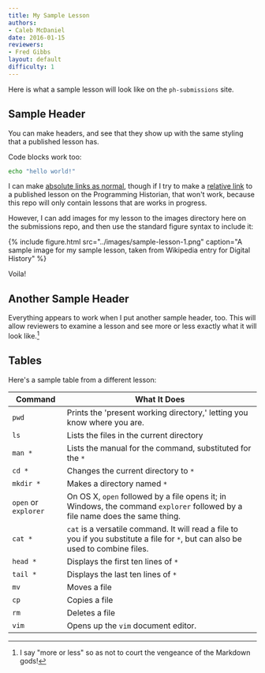 ```yaml
---
title: My Sample Lesson
authors:
- Caleb McDaniel
date: 2016-01-15
reviewers:
- Fred Gibbs
layout: default
difficulty: 1
---
```


Here is what a sample lesson will look like on the `ph-submissions` site.

## Sample Header

You can make headers, and see that they show up with the same styling that a published lesson has.

Code blocks work too:

```bash
echo "hello world!"
```

I can make [absolute links as normal](http://programminghistorian.org), though if I try to make a [relative link](../lessons/counting-frequencies) to a published lesson on the Programming Historian, that won't work, because this repo will only contain lessons that are works in progress.

However, I can add images for my lesson to the images directory here on the submissions repo, and then use the standard figure syntax to include it:

{% include figure.html src="../images/sample-lesson-1.png" caption="A sample image for my sample lesson, taken from Wikipedia entry for Digital History" %}

Voila!

## Another Sample Header

Everything appears to work when I put another sample header, too. This will allow reviewers to examine a lesson and see more or less exactly what it will look like.[^1]

## Tables

Here's a sample table from a different lesson:


| Command | What It Does |
|---------|--------------|
| `pwd` | Prints the 'present working directory,' letting you know where you are. |
| `ls` | Lists the files in the current directory
| `man *` | Lists the manual for the command, substituted for the `*`
| `cd *` | Changes the current directory to `*`
| `mkdir *` | Makes a directory named `*`
| `open` or `explorer` | On OS X, `open` followed by a file opens it; in Windows, the command `explorer` followed by a file name does the same thing.
| `cat *` | `cat` is a versatile command. It will read a file to you if you substitute a file for `*`, but can also be used to combine files.
| `head *` | Displays the first ten lines of `*`
| `tail *` | Displays the last ten lines of `*`
| `mv` | Moves a file
| `cp` | Copies a file
| `rm` | Deletes a file
| `vim` | Opens up the `vim` document editor.

[^1]: I say "more or less" so as not to court the vengeance of the Markdown gods!

